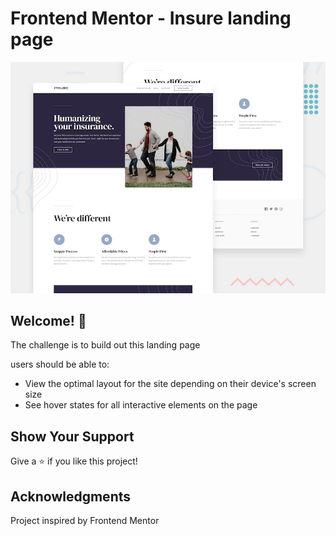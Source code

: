# Frontend Mentor - Insure landing page

![Design preview for the Insure landing page coding challenge](./design/desktop-preview.jpg)

## Welcome! 👋

The challenge is to build out this landing page

 users should be able to:
- View the optimal layout for the site depending on their device's screen size
- See hover states for all interactive elements on the page

## Show Your Support
Give a ⭐️ if you like this project!

## Acknowledgments
Project inspired by Frontend Mentor
